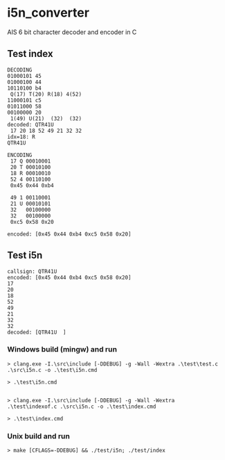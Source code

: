 # i5n_converter
 AIS 6 bit character decoder and encoder in C

## Test index
```
DECODING
01000101 45
01000100 44
10110100 b4
 Q(17) T(20) R(18) 4(52)
11000101 c5
01011000 58
00100000 20
 1(49) U(21)  (32)  (32)
decoded: QTR41U
 17 20 18 52 49 21 32 32
idx=18: R
QTR41U

ENCODING
 17 Q 00010001
 20 T 00010100
 18 R 00010010
 52 4 00110100
 0x45 0x44 0xb4

 49 1 00110001
 21 U 00010101
 32   00100000
 32   00100000
 0xc5 0x58 0x20

encoded: [0x45 0x44 0xb4 0xc5 0x58 0x20]
```

## Test i5n
```
callsign: QTR41U
encoded: [0x45 0x44 0xb4 0xc5 0x58 0x20]
17
20
18
52
49
21
32
32
decoded: [QTR41U  ]
```

### Windows build (mingw) and run
```
> clang.exe -I.\src\include [-DDEBUG] -g -Wall -Wextra .\test\test.c .\src\i5n.c -o .\test\i5n.cmd

> .\test\i5n.cmd


> clang.exe -I.\src\include [-DDEBUG] -g -Wall -Wextra .\test\indexof.c .\src\i5n.c -o .\test\index.cmd

> .\test\index.cmd
```

### Unix build and run
```
> make [CFLAGS=-DDEBUG] && ./test/i5n; ./test/index
```
